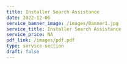 ```yaml
---
title: Installer Search Assistance
date: 2022-12-06
service_banner_image: /images/Banner1.jpg
service_title: Installer Search Assistance
service_price: NA
pdf_link: /images/pdf.pdf
type: service-section
draft: false
---
```

